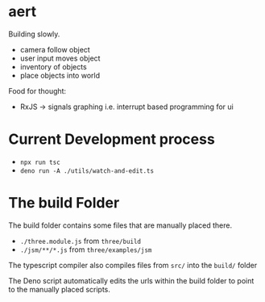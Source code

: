 # aert

Building slowly.

* camera follow object
* user input moves object
* inventory of objects
* place objects into world

Food for thought:

* RxJS -> signals graphing i.e. interrupt based programming for ui

# Current Development process

* `npx run tsc`
* `deno run -A ./utils/watch-and-edit.ts`

# The build Folder

The build folder contains some files that are manually placed there.

* `./three.module.js` from `three/build`
* `./jsm/**/*.js` from `three/examples/jsm`

The typescript compiler also compiles files from `src/` into the `build/` folder

The Deno script automatically edits the urls within the build folder to point to the manually placed scripts.